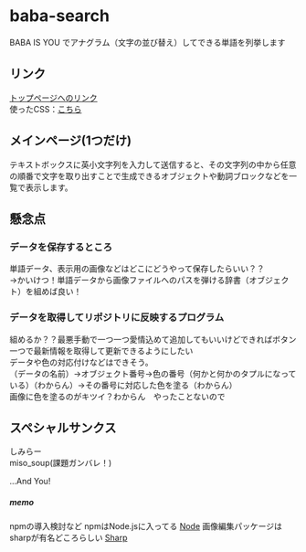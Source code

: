 # baba-search
BABA IS YOU でアナグラム（文字の並び替え）してできる単語を列挙します  

## リンク
[トップページへのリンク](https://mmnk-github.github.io/baba-search/Pages/main.html)  
使ったCSS：[こちら](https://watercss.kognise.dev/)  


## メインページ(1つだけ)
テキストボックスに英小文字列を入力して送信すると、その文字列の中から任意の順番で文字を取り出すことで生成できるオブジェクトや動詞ブロックなどを一覧で表示します。  


## 懸念点
### データを保存するところ
単語データ、表示用の画像などはどこにどうやって保存したらいい？？  
→かいけつ！単語データから画像ファイルへのパスを弾ける辞書（オブジェクト）を組めば良い！  

### データを取得してリポジトリに反映するプログラム
組めるか？？最悪手動で一つ一つ愛情込めて追加してもいいけどできればボタン一つで最新情報を取得して更新できるようにしたい  
データや色の対応付けなどはできそう。  
（データの名前）->オブジェクト番号->色の番号（何かと何かのタプルになっている）（わからん）->その番号に対応した色を塗る（わからん）  
画像に色を塗るのがキツイ？わからん　やったことないので  

## スペシャルサンクス
しみらー  
miso_soup(課題ガンバレ！)  

...And You!

##### memo

npmの導入検討など
npmはNode.jsに入ってる
[Node](https://nodejs.org/ja/)
画像編集パッケージはsharpが有名どころらしい
[Sharp](https://www.npmjs.com/package/sharp)